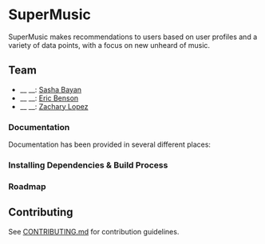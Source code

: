 # SuperMusic

SuperMusic makes recommendations to users based on user profiles and a variety of data points, with a focus on new unheard of music.

## Team

  - __ __: [Sasha Bayan](https://github.com/SashaBayan)
  - __ __: [Eric Benson](https://github.com/ericbenson)
  - __ __: [Zachary Lopez](https://github.com/zdlopez)

### Documentation

Documentation has been provided in several different places: 


### Installing Dependencies & Build Process


### Roadmap

## Contributing

See [CONTRIBUTING.md](docs/CONTRIBUTING.md) for contribution guidelines.

